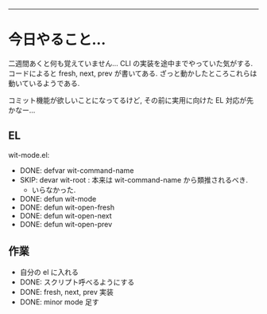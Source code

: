 ----
# 今日やること...

二週間あくと何も覚えていません...
CLI の実装を途中までやっていた気がする. コードによると fresh, next, prev が書いてある.
ざっと動かしたところこれらは動いているようである.

コミット機能が欲しいことになってるけど, その前に実用に向けた EL 対応が先かなー...

## EL

wit-mode.el:

   * DONE: defvar wit-command-name
   * SKIP: devar wit-root : 本来は wit-command-name から類推されるべき.
     * いらなかった.
   * DONE: defun wit-mode
   * DONE: defun wit-open-fresh
   * DONE: defun wit-open-next
   * DONE: defun wit-open-prev

## 作業

 * 自分の el に入れる
 * DONE: スクリプト呼べるようにする
 * DONE: fresh, next, prev 実装
 * DONE: minor mode 足す
